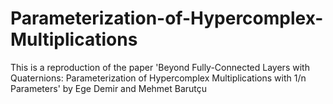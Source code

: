 # Parameterization-of-Hypercomplex-Multiplications
This is a reproduction of the paper 'Beyond Fully-Connected Layers with Quaternions: Parameterization of Hypercomplex Multiplications with 1/n Parameters' by Ege Demir and Mehmet Barutçu
